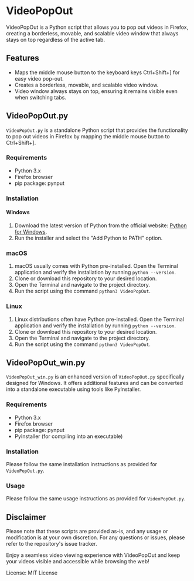  <h1>VideoPopOut</h1>
  <p>VideoPopOut is a Python script that allows you to pop out videos in Firefox, creating a borderless, movable, and scalable video window that always stays on top regardless of the active tab.</p>
  
  <h2>Features</h2>
  <ul>
    <li>Maps the middle mouse button to the keyboard keys Ctrl+Shift+] for easy video pop-out.</li>
    <li>Creates a borderless, movable, and scalable video window.</li>
    <li>Video window always stays on top, ensuring it remains visible even when switching tabs.</li>
  </ul>
  
  <h2>VideoPopOut.py</h2>
  <p><code>VideoPopOut.py</code> is a standalone Python script that provides the functionality to pop out videos in Firefox by mapping the middle mouse button to Ctrl+Shift+].</p>
  
  <h3>Requirements</h3>
  <ul>
    <li>Python 3.x</li>
    <li>Firefox browser</li>
    <li>pip package: pynput</li>
  </ul>
  
  <h3>Installation</h3>
  <h4>Windows</h4>
  <ol>
    <li>Download the latest version of Python from the official website: <a href="https://www.python.org/downloads/windows/">Python for Windows</a>.</li>
    <li>Run the installer and select the "Add Python to PATH" option.</li>
  </ol>
  
<h3>macOS</h3>

<ol>
  <li>macOS usually comes with Python pre-installed. Open the Terminal application and verify the installation by running <code>python --version</code>.</li>
  <li>Clone or download this repository to your desired location.</li>
  <li>Open the Terminal and navigate to the project directory.</li>
  <li>Run the script using the command <code>python3 VideoPopOut</code>.</li>
</ol>

<h3>Linux</h3>

<ol>
  <li>Linux distributions often have Python pre-installed. Open the Terminal application and verify the installation by running <code>python --version</code>.</li>
  <li>Clone or download this repository to your desired location.</li>
  <li>Open the Terminal and navigate to the project directory.</li>
  <li>Run the script using the command <code>python3 VideoPopOut</code>.</li>
</ol>
  
  <h2>VideoPopOut_win.py</h2>
  <p><code>VideoPopOut_win.py</code> is an enhanced version of <code>VideoPopOut.py</code> specifically designed for Windows. It offers additional features and can be converted into a standalone executable using tools like PyInstaller.</p>
  
  <h3>Requirements</h3>
  <ul>
    <li>Python 3.x</li>
    <li>Firefox browser</li>
    <li>pip package: pynput</li>
    <li>PyInstaller (for compiling into an executable)</li>
  </ul>
  
  <h3>Installation</h3>
  <p>Please follow the same installation instructions as provided for <code>VideoPopOut.py</code>.</p>
  
  <h3>Usage</h3>
  <p>Please follow the same usage instructions as provided for <code>VideoPopOut.py</code>.</p>
  
  <h2>Disclaimer</h2>
  <p>Please note that these scripts are provided as-is, and any usage or modification is at your own discretion. For any questions or issues, please refer to the repository's issue tracker.</p>
  
  <p>Enjoy a seamless video viewing experience with VideoPopOut and keep your videos visible and accessible while browsing the web!</p>
  
  <footer>
    <p>License: MIT License</p>
  </footer>